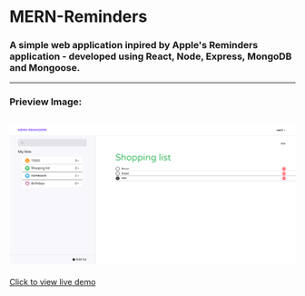 # MERN-Reminders

### A simple web application inpired by Apple's Reminders application - developed using React, Node, Express, MongoDB and Mongoose.

---

### Prieview Image:

## ![alt text](./client/public/Demo.png "Title")

[Click to view live demo](https://mern-reminders-client.onrender.com)
